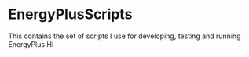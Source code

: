 EnergyPlusScripts
=================

This contains the set of scripts I use for developing, testing and running EnergyPlus
Hi
